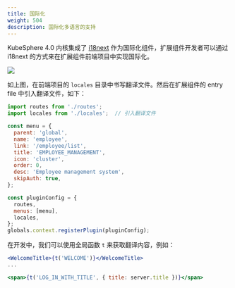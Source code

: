 ```yaml
---
title: 国际化
weight: 504
description: 国际化多语言的支持
---
```


KubeSphere 4.0 内核集成了 [i18next](https://www.i18next.com/) 作为国际化组件，扩展组件开发者可以通过 i18next 的方式来在扩展组件前端项目中实现国际化。

![](images/pluggable-arch/locales.png)

如上图，在前端项目的 `locales` 目录中书写翻译文件。然后在扩展组件的 entry file 中引入翻译文件，如下：

```js
import routes from './routes';
import locales from './locales';  // 引入翻译文件

const menu = {
  parent: 'global',
  name: 'employee',
  link: '/employee/list',
  title: 'EMPLOYEE_MANAGEMENT',
  icon: 'cluster',
  order: 0,
  desc: 'Employee management system',
  skipAuth: true,
};

const pluginConfig = {
  routes,
  menus: [menu],
  locales,
};
globals.context.registerPlugin(pluginConfig);
```

在开发中，我们可以使用全局函数 `t` 来获取翻译内容，例如：

```jsx
<WelcomeTitle>{t('WELCOME')}</WelcomeTitle>
...

<span>{t('LOG_IN_WITH_TITLE', { title: server.title })}</span>
```
